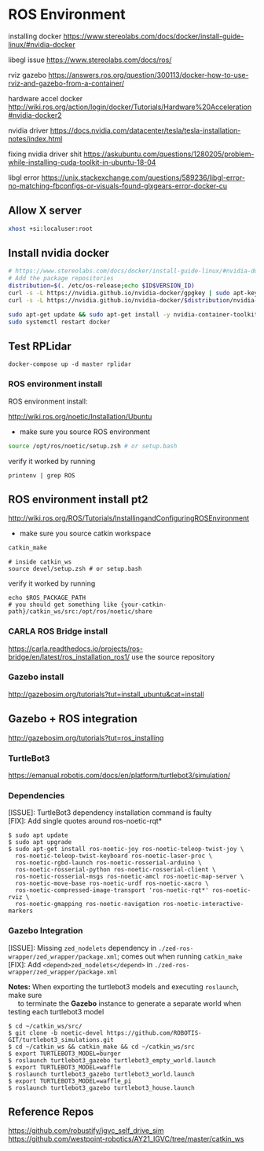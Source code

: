 # ROS Environment
installing docker
https://www.stereolabs.com/docs/docker/install-guide-linux/#nvidia-docker

libegl issue
https://www.stereolabs.com/docs/ros/

rviz gazebo
https://answers.ros.org/question/300113/docker-how-to-use-rviz-and-gazebo-from-a-container/

hardware accel docker
http://wiki.ros.org/action/login/docker/Tutorials/Hardware%20Acceleration#nvidia-docker2

nvidia driver
https://docs.nvidia.com/datacenter/tesla/tesla-installation-notes/index.html

fixing nvidia driver shit
https://askubuntu.com/questions/1280205/problem-while-installing-cuda-toolkit-in-ubuntu-18-04

libgl error
https://unix.stackexchange.com/questions/589236/libgl-error-no-matching-fbconfigs-or-visuals-found-glxgears-error-docker-cu

## Allow X server
```bash
xhost +si:localuser:root
```

## Install nvidia docker
```bash
# https://www.stereolabs.com/docs/docker/install-guide-linux/#nvidia-docker
# Add the package repositories
distribution=$(. /etc/os-release;echo $ID$VERSION_ID)
curl -s -L https://nvidia.github.io/nvidia-docker/gpgkey | sudo apt-key add -
curl -s -L https://nvidia.github.io/nvidia-docker/$distribution/nvidia-docker.list | sudo tee /etc/apt/sources.list.d/nvidia-docker.list

sudo apt-get update && sudo apt-get install -y nvidia-container-toolkit
sudo systemctl restart docker
```

## Test RPLidar
```
docker-compose up -d master rplidar
```

### ROS environment install

ROS environment install:

http://wiki.ros.org/noetic/Installation/Ubuntu
- make sure you source ROS environment
```bash
source /opt/ros/noetic/setup.zsh # or setup.bash
```
verify it worked by running 
```
printenv | grep ROS
```

## ROS environment install pt2
http://wiki.ros.org/ROS/Tutorials/InstallingandConfiguringROSEnvironment
- make sure you source catkin workspace
```bash
catkin_make
```
```
# inside catkin_ws
source devel/setup.zsh # or setup.bash
```
verify it worked by running 
```
echo $ROS_PACKAGE_PATH
# you should get something like {your-catkin-path}/catkin_ws/src:/opt/ros/noetic/share
```

### CARLA ROS Bridge install
https://carla.readthedocs.io/projects/ros-bridge/en/latest/ros_installation_ros1/
use the source repository


### Gazebo install
http://gazebosim.org/tutorials?tut=install_ubuntu&cat=install


## Gazebo + ROS integration
http://gazebosim.org/tutorials?tut=ros_installing


### TurtleBot3
https://emanual.robotis.com/docs/en/platform/turtlebot3/simulation/

### Dependencies
[ISSUE]: TurtleBot3 dependency installation command is faulty  
[FIX]: Add single quotes around ros-noetic-rqt*  

```
$ sudo apt update
$ sudo apt upgrade
$ sudo apt-get install ros-noetic-joy ros-noetic-teleop-twist-joy \
  ros-noetic-teleop-twist-keyboard ros-noetic-laser-proc \
  ros-noetic-rgbd-launch ros-noetic-rosserial-arduino \
  ros-noetic-rosserial-python ros-noetic-rosserial-client \
  ros-noetic-rosserial-msgs ros-noetic-amcl ros-noetic-map-server \
  ros-noetic-move-base ros-noetic-urdf ros-noetic-xacro \
  ros-noetic-compressed-image-transport 'ros-noetic-rqt*' ros-noetic-rviz \
  ros-noetic-gmapping ros-noetic-navigation ros-noetic-interactive-markers
```

### Gazebo Integration 
[ISSUE]: Missing `zed_nodelets` dependency in `./zed-ros-wrapper/zed_wrapper/package.xml`; comes out when running `catkin_make`   
[FIX]: Add `<depend>zed_nodelets</depend>` in `./zed-ros-wrapper/zed_wrapper/package.xml`  

**Notes:** When exporting the turtlebot3 models and executing `roslaunch`, make sure  
&nbsp;&nbsp;&nbsp;&nbsp; to terminate the **Gazebo** instance to generate a separate world when testing each turtlebot3 model
```
$ cd ~/catkin_ws/src/
$ git clone -b noetic-devel https://github.com/ROBOTIS-GIT/turtlebot3_simulations.git
$ cd ~/catkin_ws && catkin_make && cd ~/catkin_ws/src
$ export TURTLEBOT3_MODEL=burger
$ roslaunch turtlebot3_gazebo turtlebot3_empty_world.launch
$ export TURTLEBOT3_MODEL=waffle
$ roslaunch turtlebot3_gazebo turtlebot3_world.launch
$ export TURTLEBOT3_MODEL=waffle_pi
$ roslaunch turtlebot3_gazebo turtlebot3_house.launch
```


## Reference Repos
https://github.com/robustify/igvc_self_drive_sim
https://github.com/westpoint-robotics/AY21_IGVC/tree/master/catkin_ws
